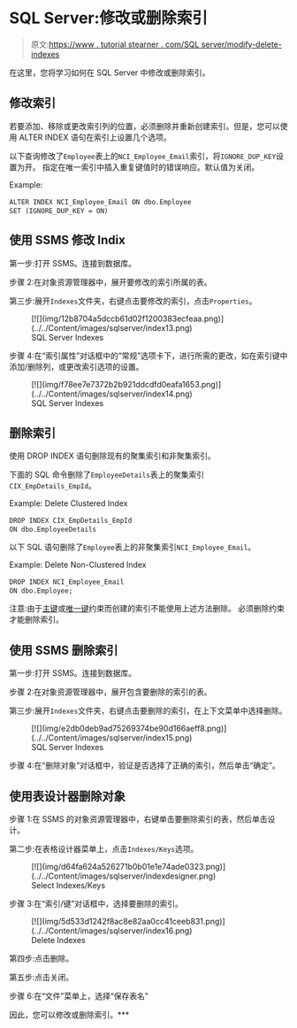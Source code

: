 # SQL Server:修改或删除索引

> 原文:[https://www . tutorial stearner . com/SQL server/modify-delete-indexes](https://www.tutorialsteacher.com/sqlserver/modify-delete-indexes)

在这里，您将学习如何在 SQL Server 中修改或删除索引。

## 修改索引

若要添加、移除或更改索引列的位置，必须删除并重新创建索引。但是，您可以使用 ALTER INDEX 语句在索引上设置几个选项。

以下查询修改了`Employee`表上的`NCI_Employee_Email`索引，将`IGNORE_DUP_KEY`设置为开。 指定在唯一索引中插入重复键值时的错误响应。默认值为关闭。

Example: 

```
ALTER INDEX NCI_Employee_Email ON dbo.Employee
SET (IGNORE_DUP_KEY = ON) 
```

## 使用 SSMS 修改 Indix

第一步:打开 SSMS。连接到数据库。

步骤 2:在对象资源管理器中，展开要修改的索引所属的表。

第三步:展开`Indexes`文件夹，右键点击要修改的索引，点击`Properties`。

<figure>[![](img/12b8704a5dccb61d02f1200383ecfeaa.png)](../../Content/images/sqlserver/index13.png)

<figcaption>SQL Server Indexes</figcaption>

</figure>

步骤 4:在“索引属性”对话框中的“常规”选项卡下，进行所需的更改，如在索引键中添加/删除列，或更改索引选项的设置。

<figure>[![](img/f78ee7e7372b2b921ddcdfd0eafa1653.png)](../../Content/images/sqlserver/index14.png)

<figcaption>SQL Server Indexes</figcaption>

</figure>

## 删除索引

使用 DROP INDEX 语句删除现有的聚集索引和非聚集索引。

下面的 SQL 命令删除了`EmployeeDetails`表上的聚集索引`CIX_EmpDetails_EmpId`。

Example: Delete Clustered Index 

```
DROP INDEX CIX_EmpDetails_EmpId
ON dbo.EmployeeDetails 
```

以下 SQL 语句删除了`Employee`表上的非聚集索引`NCI_Employee_Email`。

Example: Delete Non-Clustered Index 

```
DROP INDEX NCI_Employee_Email
ON dbo.Employee; 
```

注意:由于[主键](/sqlserver/create-primary-keys)或[唯一键](/sqlserver/unique-key-constraints)约束而创建的索引不能使用上述方法删除。 必须删除约束才能删除索引。

## 使用 SSMS 删除索引

第一步:打开 SSMS。连接到数据库。

步骤 2:在对象资源管理器中，展开包含要删除的索引的表。

第三步:展开`Indexes`文件夹，右键点击要删除的索引，在上下文菜单中选择删除。

<figure>[![](img/e2db0deb9ad75269374be90d166aeff8.png)](../../Content/images/sqlserver/index15.png)

<figcaption>SQL Server Indexes</figcaption>

</figure>

步骤 4:在“删除对象”对话框中，验证是否选择了正确的索引，然后单击“确定”。

## 使用表设计器删除对象

步骤 1:在 SSMS 的对象资源管理器中，右键单击要删除索引的表，然后单击设计。

第二步:在表格设计器菜单上，点击`Indexes/Keys`选项。

<figure>[![](img/d64fa624a526271b0b01e1e74ade0323.png)](../../Content/images/sqlserver/indexdesigner.png)

<figcaption>Select Indexes/Keys</figcaption>

</figure>

步骤 3:在“索引/键”对话框中，选择要删除的索引。

<figure>[![](img/5d533d1242f8ac8e82aa0cc41ceeb831.png)](../../Content/images/sqlserver/index16.png)

<figcaption>Delete Indexes</figcaption>

</figure>

第四步:点击删除。

第五步:点击关闭。

步骤 6:在“文件”菜单上，选择“保存表名”

因此，您可以修改或删除索引。***